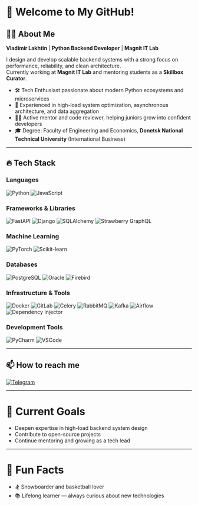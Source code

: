 # 👋 Welcome to My GitHub!

## 🧑‍💻 About Me

**Vladimir Lakhtin** | **Python Backend Developer** | **Magnit IT Lab**  

I design and develop scalable backend systems with a strong focus on performance, reliability, and clean architecture.  
Currently working at **Magnit IT Lab** and mentoring students as a **Skillbox Curator**.

- 🛠 Tech Enthusiast passionate about modern Python ecosystems and microservices  
- 🚀 Experienced in high-load system optimization, asynchronous architecture, and data aggregation  
- 👨‍🏫 Active mentor and code reviewer, helping juniors grow into confident developers  
- 🎓 Degree: Faculty of Engineering and Economics, **Donetsk National Technical University** (International Business)

---

## 🔥 Tech Stack

### **Languages**
![Python](https://img.shields.io/badge/Python-090909?style=for-the-badge&logo=python&logoColor=00BFFF)
![JavaScript](https://img.shields.io/badge/JavaScript-090909?style=for-the-badge&logo=javascript)

### **Frameworks & Libraries**
![FastAPI](https://img.shields.io/badge/FastAPI-090909?style=for-the-badge&logo=FastAPI)
![Django](https://img.shields.io/badge/Django-090909?style=for-the-badge&logo=Django)
![SQLAlchemy](https://img.shields.io/badge/SQLAlchemy-090909?style=for-the-badge&logo=SQLAlchemy&logoColor=red)
![Strawberry GraphQL](https://img.shields.io/badge/Strawberry-090909?style=for-the-badge&logo=GraphQL&logoColor=FF69B4)

### **Machine Learning**
![PyTorch](https://img.shields.io/badge/PyTorch-090909?style=for-the-badge&logo=PyTorch&logoColor=FF0000)
![Scikit-learn](https://img.shields.io/badge/ScikitLearn-090909?style=for-the-badge&logo=Scikit-learn)

### **Databases**
![PostgreSQL](https://img.shields.io/badge/PostgreSQL-090909?style=for-the-badge&logo=PostgreSQL)
![Oracle](https://img.shields.io/badge/Oracle-090909?style=for-the-badge&logo=Oracle)
![Firebird](https://img.shields.io/badge/Firebird-090909?style=for-the-badge&logo=Firebird)

### **Infrastructure & Tools**
![Docker](https://img.shields.io/badge/Docker-090909?style=for-the-badge&logo=Docker)
![GitLab](https://img.shields.io/badge/GitLab-090909?style=for-the-badge&logo=GitLab)
![Celery](https://img.shields.io/badge/Celery-090909?style=for-the-badge&logo=Celery)
![RabbitMQ](https://img.shields.io/badge/RabbitMQ-090909?style=for-the-badge&logo=RabbitMQ)
![Kafka](https://img.shields.io/badge/Kafka-090909?style=for-the-badge&logo=ApacheKafka)
![Airflow](https://img.shields.io/badge/Airflow-090909?style=for-the-badge&logo=ApacheAirflow)
![Dependency Injector](https://img.shields.io/badge/DependencyInjector-090909?style=for-the-badge&logo=python)

### **Development Tools**
![PyCharm](https://img.shields.io/badge/PyCharm-090909?style=for-the-badge&logo=PyCharm)
![VSCode](https://img.shields.io/badge/VSCode-090909?style=for-the-badge&logo=VisualStudio)

---

## 📫 How to reach me

[![Telegram](https://img.shields.io/badge/Telegram-090909?style=for-the-badge&logo=Telegram)](https://t.me/yummy_lvl)

---

# 🚀 Current Goals

- Deepen expertise in high-load backend system design  
- Contribute to open-source projects  
- Continue mentoring and growing as a tech lead

---

# 🧩 Fun Facts

- 🏂 Snowboarder and basketball lover  
- 📚 Lifelong learner — always curious about new technologies
